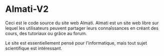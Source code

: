 # Almati-V2
Ceci est le code source du site web Almati.
Almati est un site web libre sur lequel les utilisateurs peuvent partager leurs connaîssances en créant des cours, des tutoriaux ou grâce au forum. 

Le site est essentiellement pensé pour l'informatique, mais tout sujet scientifique est intéressant.
